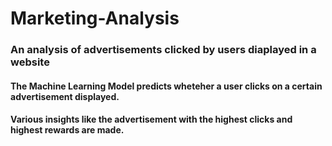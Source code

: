 # Marketing-Analysis

### An analysis of advertisements clicked by users diaplayed in a website
#### The Machine Learning Model predicts wheteher a user clicks on a certain advertisement displayed.
#### Various insights like the advertisement with the highest clicks and highest rewards are made.

